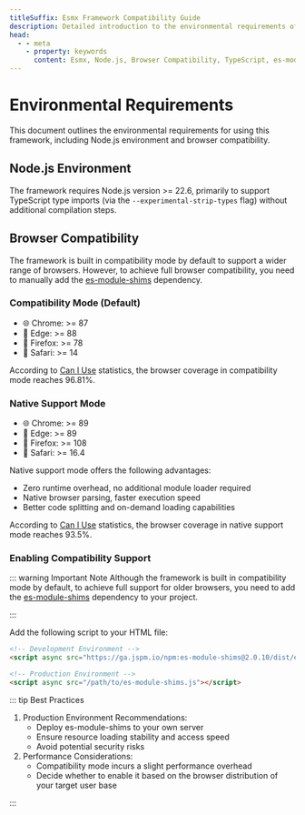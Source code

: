 ```yaml
---
titleSuffix: Esmx Framework Compatibility Guide
description: Detailed introduction to the environmental requirements of the Esmx framework, including Node.js version requirements and browser compatibility instructions, helping developers properly configure their development environment.
head:
  - - meta
    - property: keywords
      content: Esmx, Node.js, Browser Compatibility, TypeScript, es-module-shims, Environment Configuration
---
```


# Environmental Requirements

This document outlines the environmental requirements for using this framework, including Node.js environment and browser compatibility.

## Node.js Environment

The framework requires Node.js version >= 22.6, primarily to support TypeScript type imports (via the `--experimental-strip-types` flag) without additional compilation steps.

## Browser Compatibility

The framework is built in compatibility mode by default to support a wider range of browsers. However, to achieve full browser compatibility, you need to manually add the [es-module-shims](https://github.com/guybedford/es-module-shims) dependency.

### Compatibility Mode (Default)
- 🌐 Chrome: >= 87
- 🔷 Edge: >= 88
- 🦊 Firefox: >= 78
- 🧭 Safari: >= 14

According to [Can I Use](https://caniuse.com/?search=dynamic%20import) statistics, the browser coverage in compatibility mode reaches 96.81%.

### Native Support Mode
- 🌐 Chrome: >= 89
- 🔷 Edge: >= 89
- 🦊 Firefox: >= 108
- 🧭 Safari: >= 16.4

Native support mode offers the following advantages:
- Zero runtime overhead, no additional module loader required
- Native browser parsing, faster execution speed
- Better code splitting and on-demand loading capabilities

According to [Can I Use](https://caniuse.com/?search=importmap) statistics, the browser coverage in native support mode reaches 93.5%.

### Enabling Compatibility Support

::: warning Important Note
Although the framework is built in compatibility mode by default, to achieve full support for older browsers, you need to add the [es-module-shims](https://github.com/guybedford/es-module-shims) dependency to your project.

:::

Add the following script to your HTML file:

```html
<!-- Development Environment -->
<script async src="https://ga.jspm.io/npm:es-module-shims@2.0.10/dist/es-module-shims.js"></script>

<!-- Production Environment -->
<script async src="/path/to/es-module-shims.js"></script>
```

::: tip Best Practices

1. Production Environment Recommendations:
   - Deploy es-module-shims to your own server
   - Ensure resource loading stability and access speed
   - Avoid potential security risks
2. Performance Considerations:
   - Compatibility mode incurs a slight performance overhead
   - Decide whether to enable it based on the browser distribution of your target user base

:::